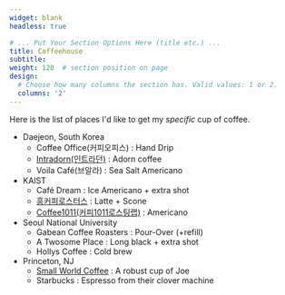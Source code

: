 ```yaml
---
widget: blank
headless: true

# ... Put Your Section Options Here (title etc.) ...
title: Coffeehouse
subtitle:
weight: 120  # section position on page
design:
  # Choose how many columns the section has. Valid values: 1 or 2.
  columns: '2'
---
```


Here is the list of places I'd like to get my *specific* cup of coffee.
- Daejeon, South Korea
  - Coffee Office(커피오피스) : Hand Drip
  - [Intradorn(인트라던)](https://www.instagram.com/intradorn_/) : Adorn coffee
  - Voila Café(브알라) : Sea Salt Americano
- KAIST
  - Café Dream : Ice Americano + extra shot
  - [흥커피로스터스](https://www.instagram.com/heungcoffeeroasters/) : Latte + Scone
  - [Coffee1011(커피1011로스팅랩)](https://www.facebook.com/Coffee1011-Roasting-Company-1005742132839535/) : Americano
- Seoul National University
  - Gabean Coffee Roasters : Pour-Over (+refill)
  - A Twosome Place : Long black + extra shot
  - Hollys Coffee : Cold brew
- Princeton, NJ
  - [Small World Coffee](https://smallworldcoffee.com/) : A robust cup of Joe
  - Starbucks : Espresso from their clover machine
